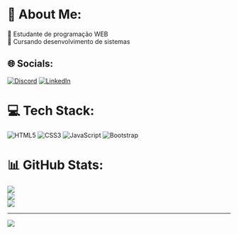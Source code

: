# 💫 About Me:
🔭 Estudante de programação WEB<br>🌱 Cursando desenvolvimento de sistemas<br>


## 🌐 Socials:
[![Discord](https://img.shields.io/badge/Discord-%237289DA.svg?logo=discord&logoColor=white)](https://discord.gg/manzas#0825) [![LinkedIn](https://img.shields.io/badge/LinkedIn-%230077B5.svg?logo=linkedin&logoColor=white)](https://linkedin.com/in/https://www.linkedin.com/in/victor-manzano-13094127a/) 

# 💻 Tech Stack:
![HTML5](https://img.shields.io/badge/html5-%23E34F26.svg?style=flat&logo=html5&logoColor=white) ![CSS3](https://img.shields.io/badge/css3-%231572B6.svg?style=flat&logo=css3&logoColor=white) ![JavaScript](https://img.shields.io/badge/javascript-%23323330.svg?style=flat&logo=javascript&logoColor=%23F7DF1E) ![Bootstrap](https://img.shields.io/badge/bootstrap-%23563D7C.svg?style=flat&logo=bootstrap&logoColor=white)
# 📊 GitHub Stats:
![](https://github-readme-stats.vercel.app/api?username=VictorManzano&theme=midnight-purple&hide_border=true&include_all_commits=false&count_private=false)<br/>
![](https://github-readme-streak-stats.herokuapp.com/?user=VictorManzano&theme=midnight-purple&hide_border=true)<br/>
![](https://github-readme-stats.vercel.app/api/top-langs/?username=VictorManzano&theme=midnight-purple&hide_border=true&include_all_commits=false&count_private=false&layout=compact)

---
[![](https://visitcount.itsvg.in/api?id=VictorManzano&icon=5&color=11)](https://visitcount.itsvg.in)

<!-- Proudly created with GPRM ( https://gprm.itsvg.in ) -->
